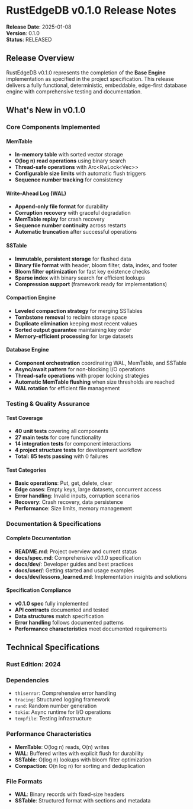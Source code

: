 # RustEdgeDB v0.1.0 Release Notes

**Release Date**: 2025-01-08  
**Version**: 0.1.0  
**Status**: RELEASED  

## Release Overview

RustEdgeDB v0.1.0 represents the completion of the **Base Engine** implementation as specified in the project specification. This release delivers a fully functional, deterministic, embeddable, edge-first database engine with comprehensive testing and documentation.

## What's New in v0.1.0

### Core Components Implemented

#### **MemTable**
- **In-memory table** with sorted vector storage
- **O(log n) read operations** using binary search
- **Thread-safe operations** with Arc<RwLock<Vec<Entry>>>
- **Configurable size limits** with automatic flush triggers
- **Sequence number tracking** for consistency

#### **Write-Ahead Log (WAL)**
- **Append-only file format** for durability
- **Corruption recovery** with graceful degradation
- **MemTable replay** for crash recovery
- **Sequence number continuity** across restarts
- **Automatic truncation** after successful operations

#### **SSTable**
- **Immutable, persistent storage** for flushed data
- **Binary file format** with header, bloom filter, data, index, and footer
- **Bloom filter optimization** for fast key existence checks
- **Sparse index** with binary search for efficient lookups
- **Compression support** (framework ready for implementations)

#### **Compaction Engine**
- **Leveled compaction strategy** for merging SSTables
- **Tombstone removal** to reclaim storage space
- **Duplicate elimination** keeping most recent values
- **Sorted output guarantee** maintaining key order
- **Memory-efficient processing** for large datasets

#### **Database Engine**
- **Component orchestration** coordinating WAL, MemTable, and SSTable
- **Async/await pattern** for non-blocking I/O operations
- **Thread-safe operations** with proper locking strategies
- **Automatic MemTable flushing** when size thresholds are reached
- **WAL rotation** for efficient file management

### Testing & Quality Assurance

#### **Test Coverage**
- **40 unit tests** covering all components
- **27 main tests** for core functionality
- **14 integration tests** for component interactions
- **4 project structure tests** for development workflow
- **Total: 85 tests passing** with 0 failures

#### **Test Categories**
- **Basic operations**: Put, get, delete, clear
- **Edge cases**: Empty keys, large datasets, concurrent access
- **Error handling**: Invalid inputs, corruption scenarios
- **Recovery**: Crash recovery, data persistence
- **Performance**: Size limits, memory management

### Documentation & Specifications

#### **Complete Documentation**
- **README.md**: Project overview and current status
- **docs/spec.md**: Comprehensive v0.1.0 specification
- **docs/dev/**: Developer guides and best practices
- **docs/user/**: Getting started and usage examples
- **docs/dev/lessons_learned.md**: Implementation insights and solutions

#### **Specification Compliance**
- **v0.1.0 spec** fully implemented
- **API contracts** documented and tested
- **Data structures** match specification
- **Error handling** follows documented patterns
- **Performance characteristics** meet documented requirements

## Technical Specifications

### **Rust Edition**: 2024
### **Dependencies**
- `thiserror`: Comprehensive error handling
- `tracing`: Structured logging framework
- `rand`: Random number generation
- `tokio`: Async runtime for I/O operations
- `tempfile`: Testing infrastructure

### **Performance Characteristics**
- **MemTable**: O(log n) reads, O(n) writes
- **WAL**: Buffered writes with explicit flush for durability
- **SSTable**: O(log n) lookups with bloom filter optimization
- **Compaction**: O(n log n) for sorting and deduplication

### **File Formats**
- **WAL**: Binary records with fixed-size headers
- **SSTable**: Structured format with sections and metadata
